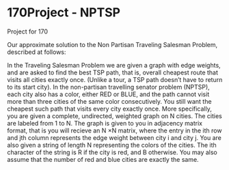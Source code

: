 # 170Project - NPTSP

Project for 170

Our approximate solution to the Non Partisan Traveling Salesman Problem, described at follows:

In the Traveling Salesman Problem we are given a graph with edge weights, and are asked to find the best TSP path, that is, overall cheapest route that visits all cities exactly once. (Unlike a tour, a TSP path doesn’t have to return to its start city). In the non-partisan travelling senator problem (NPTSP), each city also has a color, either RED or BLUE, and the path cannot visit more than three cities of the same color consecutively. You still want the cheapest such path that visits every city exactly once. More specifically, you are given a complete, undirected, weighted graph on N cities. The cities are labeled
from 1 to N. The graph is given to you in adjacency matrix format, that is you will recieve an N ×N matrix, where the entry in the ith row and jth column represents the edge weight between city i and city j. You are also given a string of length N representing the colors of the cities. The ith character of the string is R if the city is red, and B otherwise. You may also assume that the number of red and blue cities are exactly the same.
